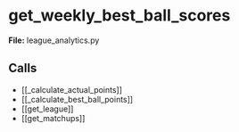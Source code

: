 # get_weekly_best_ball_scores

**File:** league_analytics.py

## Calls

- [[_calculate_actual_points]]
- [[_calculate_best_ball_points]]
- [[get_league]]
- [[get_matchups]]

